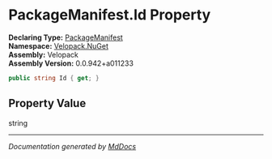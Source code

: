 ﻿<!--  
  <auto-generated>   
    The contents of this file were generated by a tool.  
    Changes to this file may be list if the file is regenerated  
  </auto-generated>   
-->

# PackageManifest.Id Property

**Declaring Type:** [PackageManifest](../index.md)  
**Namespace:** [Velopack.NuGet](../../index.md)  
**Assembly:** Velopack  
**Assembly Version:** 0.0.942+a011233

```csharp
public string Id { get; }
```

## Property Value

string

___

*Documentation generated by [MdDocs](https://github.com/ap0llo/mddocs)*

